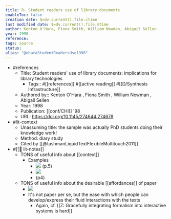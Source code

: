 ```yaml
---
title: R- Student readers use of library documents
enableToc: false
creation date: $=dv.current().file.ctime
last modified date: $=dv.current().file.mtime
author: Kenton O'Hara, Fiona Smith, William Newman, Abigail Sellen
year: 1998
reference: 
tags: source
status: 
alias: "@oharaStudentReadersUse1998"
---
```


- #references
    - Title: Student readers' use of library documents: implications for library technologies
        - Tags:: #[[references]] #[[active reading]] #[[D/Synthesis Infrastructure]]
    - Authored by::  Kenton O'Hara ,  Fiona Smith ,  William Newman ,  Abigail Sellen
    - Year: 1998
    - Publication: [[conf/CHI]] '98
    - URL: https://doi.org/10.1145/274644.274678
- #lit-context
    - Unassuming title: the sample was actually PhD students doing their knowledge work!
    - Method: diary study
    - Cited by [[@tashmanLiquidTextFlexibleMultitouch2011]]
- #[[📝 lit-notes]]
    - TONS of useful info about [[context]]
        - Examples
            - ![](https://firebasestorage.googleapis.com/v0/b/firescript-577a2.appspot.com/o/imgs%2Fapp%2Fmegacoglab%2FbnNNNQdAqR?alt=media&token=afd418c2-2f3f-4958-aad2-1feb8a26b355) (p.5)
            - ![](https://firebasestorage.googleapis.com/v0/b/firescript-577a2.appspot.com/o/imgs%2Fapp%2Fmegacoglab%2FSgLyZ1i8Xr?alt=media&token=1454d34d-de0d-4916-adf7-10984f899804)
            - (p4)
    - TONS of useful info about the desirable [[affordances]] of paper
        - ![](https://firebasestorage.googleapis.com/v0/b/firescript-577a2.appspot.com/o/imgs%2Fapp%2Fmegacoglab%2FAzATTY1Hfc?alt=media&token=7735f3ca-53a7-4fae-9121-7939ce39dd41)
        - It's not paper per se, but the ease with which people can develop/express their fluid interactions with the texts
            - Again, cf. [[Z: Gracefully integrating formalism into interactive systems is hard]]

